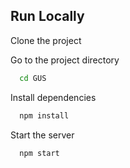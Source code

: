 
## Run Locally

Clone the project

Go to the project directory

```bash
  cd GUS
```

Install dependencies

```bash
  npm install
```

Start the server

```bash
  npm start
```


